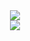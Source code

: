 <div align="center">
    <img src="https://github-readme-stats.vercel.app/api?username=al-barwani&include_all_commits=true" />
</div>
<div align="center">
    <a href="https://spotify-github-profile.vercel.app/api/view?uid=7y9jfkmwe441wl4dqsbpp9ppf&redirect=true%22%3E">
        <img src="https://spotify-github-profile.vercel.app/api/view?uid=7y9jfkmwe441wl4dqsbpp9ppf&cover_image=true&theme=default" />
    </a>
</div>

